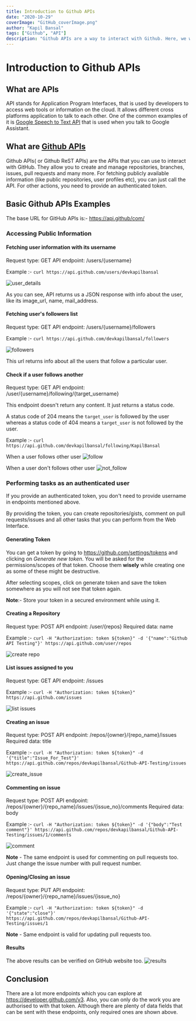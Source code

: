 ```yaml
---
title: Introduction to Github APIs
date: "2020-10-29"
coverImage: "GitHub_coverImage.png"
author: "Kapil Bansal"
tags: ["Github", "API"]
description: "Github APIs are a way to interact with Github. Here, we will learn about some basic things, we can do with Github APIs"
---
```


# Introduction to Github APIs

## What are APIs

API stands for Application Program Interfaces, that is used by developers to access web tools or information on the cloud. It allows different cross platforms application to talk to each other.
One of the common examples of it is [Google Speech to Text API](https://cloud.google.com/speech-to-text) that is used when you talk to Google Assistant.

## What are [Github APIs](https://developer.github.com/v3/)
Github APIs( or Github ReST APIs) are the APIs that you can use to interact with GitHub. They allow you to create and manage repositories, branches, issues, pull requests and many more.
For fetching publicly available information (like public repositories, user profiles etc), you can just call the API. For other actions, you need to provide an authenticated token.

## Basic Github APIs Examples
The base URL for GitHub APIs is:- https://api.github/com/

### Accessing Public Information

#### Fetching user information with its username
Request type: GET
API endpoint: /users/{username}

Example :- `curl https://api.github.com/users/devkapilbansal`

![user_details](user_details.png)

As you can see, API returns us a JSON response with info about the user, like its image_url, name, mail_address.

#### Fetching user's followers list
Request type: GET
API endpoint: /users/{username}/followers

Example :- `curl https://api.github.com/devkapilbansal/followers`

![followers](followers.png)

This url returns info about all the users that follow a particular user.

#### Check if a user follows another
Request type: GET
API endpoint: /user/{username}/following/{target_username}

This endpoint doesn't return any content. It just returns a status code.

A status code of 204 means the `target_user` is followed by the user whereas a status code of 404 means a `target_user` is not followed by the user.

Example :- `curl https://api.github.com/devkapilbansal/following/KapilBansal`

When a user follows other user
![follow](user_follows.png)

When a user don't follows other user
![not_follow](user_not_follows.png)


### Performing tasks as an authenticated user

If you provide an authenticated token, you don't need to provide username in endpoints mentioned above.

By providing the token, you can create repositories/gists, comment on pull requests/issues and all other tasks that you can perform from the Web Interface.

#### Generating Token

You can get a token by going to https://github.com/settings/tokens and clicking on _Generate new token_. You will be asked for the permissions/scopes of that token. Choose them **wisely** while creating one as some of these might be destructive.

After selecting scopes, click on generate token and save the token somewhere as you will not see that token again.

**Note**:- Store your token in a secured environment while using it.

#### Creating a Repository

Request type: POST
API endpoint: /user/{repos}
Required data: name

Example :- `curl -H "Authorization: token ${token}" -d '{"name":"Github API Testing"}' https://api.github.com/user/repos`

![create repo](create_repo.png)

#### List issues assigned to you

Request type: GET
API endpoint: /issues

Example :- `curl -H "Authorization: token ${token}" https://api.github.com/issues`


![list issues](list_issues.png)

#### Creating an issue

Request type: POST
API endpoint: /repos/{owner}/{repo_name}/issues
Required data: title

Example :- `curl -H "Authorization: token ${token}" -d '{"title":"Issue_For_Test"}' https://api.github.com/repos/devkapilbansal/Github-API-Testing/issues`

![create_issue](create_issue.png)

#### Commenting on issue

Request type: POST
API endpoint: /repos/{owner}/{repo_name}/issues/{issue_no}/comments
Required data: body

Example :- `curl -H "Authorization: token ${token}" -d '{"body":"Test comment"}' https://api.github.com/repos/devkapilbansal/Github-API-Testing/issues/1/comments`

![comment](comment_on_issue.png)

**Note** - The same endpoint is used for commenting on pull requests too. Just change the issue number with pull request number.

#### Opening/Closing an issue
Request type: PUT
API endpoint: /repos/{owner}/{repo_name}/issues/{issue_no}

Example :- `curl -H "Authorization: token ${token}" -d '{"state":"close"}' https://api.github.com/repos/devkapilbansal/Github-API-Testing/issues/1`

**Note** - Same endpoint is valid for updating pull requests too.

#### Results
The above results can be verified on GitHub website too.
![results](output.png)

## Conclusion
There are a lot more endpoints which you can explore at https://developer.github.com/v3. Also, you can only do the work you are authorised to with that token.
Although there are plenty of data fields that can be sent with these endpoints, only required ones are shown above.
